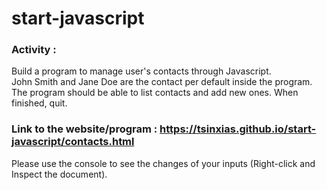 # start-javascript

### Activity :  
Build a program to manage user's contacts through Javascript.  
John Smith and Jane Doe are the contact per default inside the program.  
The program should be able to list contacts and add new ones. When finished, quit.  

### Link to the website/program : https://tsinxias.github.io/start-javascript/contacts.html  

Please use the console to see the changes of your inputs (Right-click and Inspect the document).
